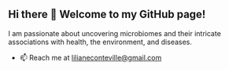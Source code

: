 ## Hi there 👋 Welcome to my GitHub page!

I am passionate about uncovering microbiomes and their intricate associations with health, the environment, and diseases.

- 📫 Reach me at lilianeconteville@gmail.com


<!--
**lconteville/lconteville** is a ✨ _special_ ✨ repository because its `README.md` (this file) appears on your GitHub profile.

Here are some ideas to get you started:

- 🔭 I’m currently working on ...
- 🌱 I’m currently learning ...
- 👯 I’m looking to collaborate on ...
- 🤔 I’m looking for help with ...
- 💬 Ask me about ...
- 📫 How to reach me: ...
- 😄 Pronouns: ...
- ⚡ Fun fact: ...
-->
